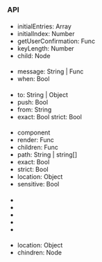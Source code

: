 ### API

#### <Memory />

- initialEntries: Array
- initialIndex: Number
- getUserConfirmation: Func
- keyLength: Number
- child: Node

#### <Prompt />

- message: String | Func
- when: Bool

#### <Redirect />

- to: String | Object
- push: Bool
- from: String
- exact: Bool
  strict: Bool

#### <Route />

- component
- render: Func
- children: Func
- path: String | string[]
- exact: Bool
- strict: Bool
- location: Object
- sensitive: Bool

#### <Router />

- <BrowserRouter />
- <HashRouter />
- <MemoryRouter />
- <NativeRouter />
- <StaticRouter />

#### <Switch />

- location: Object
- chindren: Node
